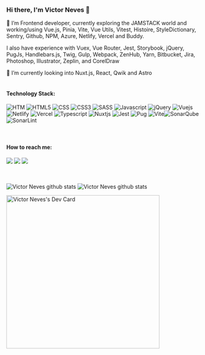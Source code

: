 ### Hi there, I'm Victor Neves 👋


🔭 I’m Frontend developer, currently exploring the JAMSTACK world and working/using Vue.js, Pinia, Vite, Vue Utils, Vitest, Histoire, StyleDictionary, Sentry, Github, NPM, Azure, Netlify, Vercel and Buddy.

I also have experience with Vuex, Vue Router, Jest, Storybook, jQuery, PugJs, Handlebars.js, Twig, Gulp, Webpack, ZenHub, Yarn, Bitbucket, Jira, Photoshop, Illustrator, Zeplin, and CorelDraw


🌱 I’m currently looking into Nuxt.js, React, Qwik and Astro
<br/><br/>

#### Technology Stack:

![HTM](https://img.shields.io/badge/html-%23239120.svg?&style=for-the-badge&logo=html5&logoColor=white) ![HTML5](https://img.shields.io/badge/html5%20-%23E34F26.svg?&style=for-the-badge&logo=html5&logoColor=white) ![CSS](https://img.shields.io/badge/css-%23239120.svg?&style=for-the-badge&logo=css3&logoColor=white) ![CSS3](https://img.shields.io/badge/css3%20-%231572B6.svg?&style=for-the-badge&logo=css3&logoColor=white) ![SASS](https://img.shields.io/badge/sass%20-%23CC6699.svg?&style=for-the-badge&logo=sass&logoColor=white) ![Javascript](https://img.shields.io/badge/javascript-%23F7DF1E.svg?&style=for-the-badge&logo=javascript&logoColor=black) ![jQuery](https://img.shields.io/badge/jquery%20-%230769AD.svg?&style=for-the-badge&logo=jquery&logoColor=white) ![Vuejs](https://img.shields.io/badge/vuejs%20-%2335495e.svg?&style=for-the-badge&logo=vue.js&logoColor=%234FC08D) ![Netlify](https://img.shields.io/badge/netlify%20-00C7B7.svg?&style=for-the-badge&logo=netlify&logoColor=white) ![Vercel](https://img.shields.io/badge/vercel-%23000000.svg?style=for-the-badge&logo=vercel&logoColor=white) ![Typescript](https://img.shields.io/badge/TypeScript-3178C6?style=for-the-badge&labelColor=3178C6&logoColor=white&logo=typescript) ![Nuxtjs](https://img.shields.io/badge/Nuxt-002E3B?style=for-the-badge&logo=nuxtdotjs&logoColor=#00DC82) ![Jest](https://img.shields.io/badge/Jest-C21325?style=for-the-badge&labelColor=C21325&logoColor=white&logo=jest) ![Pug](https://img.shields.io/badge/Pug-FFF?style=for-the-badge&logo=pug&logoColor=A86454) ![Vite](https://img.shields.io/badge/vite-%23646CFF.svg?style=for-the-badge&logo=vite&logoColor=white)![SonarQube](https://img.shields.io/badge/SonarQube-black?style=for-the-badge&logo=sonarqube&logoColor=4E9BCD) ![SonarLint](https://img.shields.io/badge/SonarLint-CB2029?style=for-the-badge&logo=SONARLINT&logoColor=white)  
<br/><br/>

#### How to reach me:
[![](https://img.shields.io/badge/twitter-%231DA1F2.svg?&style=for-the-badge&logo=twitter&logoColor=white)](https://twitter.com/vitorneves) [![](https://img.shields.io/badge/linkedin-%230077B5.svg?&style=for-the-badge&logo=linkedin&logoColor=white)](https://www.linkedin.com/in/victorneves-frontend/) [![](https://img.shields.io/badge/github-%23100000.svg?&style=for-the-badge&logo=github&logoColor=white)](https://github.com/victorlmneves)

<br/><br/>
<img align="top" src="https://github-readme-stats.vercel.app/api?username=victorlmneves&show_icons=true&hide=stars&count_private=true&theme=dark&layout=compact" alt="Victor Neves github stats" /> <img align="top" src="https://github-readme-stats.vercel.app/api/top-langs/?username=victorlmneves&theme=dark&layout=compact&langs_count=8" alt="Victor Neves github stats" />

<!--
![Victor Neves github stats](https://github-readme-stats.vercel.app/api?username=victorlmneves&show_icons=true&hide=stars,contribs&count_private=true&theme=dark&layout=compact)
[![Top Langs](https://github-readme-stats.vercel.app/api/top-langs/?username=victorlmneves&theme=dark&layout=compact)](https://github.com/victorlmneves/github-readme-stats)
-->

<a href="https://app.daily.dev/victorneves"><img src="https://api.daily.dev/devcards/ea63b0883c6b4c2bba31bb7072494fc8.png?r=h4b" width="400" alt="Victor Neves's Dev Card"/></a>

<!--
**victorlmneves/victorlmneves** is a ✨ _special_ ✨ repository because its `README.md` (this file) appears on your GitHub profile.

Here are some ideas to get you started:

- 🔭 I’m currently working on ...
- 🌱 I’m currently learning ...
- 👯 I’m looking to collaborate on ...
- 🤔 I’m looking for help with ...
- 💬 Ask me about ...
- 📫 How to reach me: ...
- 😄 Pronouns: ...
- ⚡ Fun fact: ...
-->
